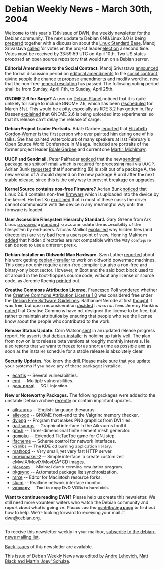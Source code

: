 
Debian Weekly News - March 30th, 2004
=====================================


Welcome to this year's 13th issue of DWN, the weekly newsletter for the
Debian community. The next update to Debian GNU/Linux 3.0 is being [prepared](https://people.debian.org/~joey/3.0r3/) together with a
discussion about the [Linux Standard
Base](https://lists.debian.org/debian-lsb-0403/msg00004.html). Manoj Srivastava
[called](https://lists.debian.org/debian-vote-0403/msg01032.html)
for votes on the project leader [election](https://www.debian.org/vote/2004/vote_001) a second time. Votes must be received by 23:59:59 UTC on April
10th. Two US states [proposed](http://www.internetwk.com/breakingNews/showArticle.jhtml?articleID=18401422) an open source repository that would run on a Debian server.


**Editorial Amendments to the Social Contract.** Manoj
Srivastava [announced](https://lists.debian.org/debian-vote-0403/msg00964.html) the formal discussion period on [editorial amendments](https://www.debian.org/vote/2004/vote_003) to the [social contract](https://www.debian.org/social_contract), giving people the chance
to propose amendments and modify wording, now that the non-free [general resolution](https://www.debian.org/vote/2004/vote_002) has passed. The following
voting period shall be from Sunday, April 11th, to Sunday, April 25th.


**GNOME 2.6 for Sarge?** A user on [Debian Planet](https://www.debian.org/News/weekly/oldurl?http://debianplanet.org/node.php?id=1068) noticed that
it is quite unlikely for sarge to include GNOME 2.6, which has been [rescheduled](http://mail.gnome.org/archives/gnome-announce-list/2004-March/msg00115.html) for March 31st. This would be a pity, especially as KDE 3.2
has gotten in. Ray Dassen [explained](https://lists.debian.org/debian-release-0403/msg00167.html)
that GNOME 2.6 is being uploaded into experimental so that its release can't
delay the release of sarge.


**Debian Project Leader Portraits.** Bdale Garbee [reported](http://www.gag.com/cgi-bin/blosxom/2004/03/25#2004.03.25)
that [Elizabeth Gordon-Werner](http://www.artsmitten.com/) is the
first person who ever painted him during one of his talks. She has painted
watercolours of many speakers at
last February's Open Source World Conference in
Málaga. Included are portraits of the former project leader [Bdale
Garbee](http://www.artsmitten.com/gallery/people/det_oss6.htm) and current one [Martin
Michlmayr](http://www.artsmitten.com/gallery/people/det_oss11.htm).


**UUCP and Sendmail.** Peter Palfrader [noticed](https://lists.debian.org/debian-devel-0403/msg01660.html)
that the new [sendmail](https://packages.debian.org/sendmail)
package has split off [rmail](https://packages.debian.org/rmail)
which is required for processing mail via UUCP. Adrian Bunk [requested](https://lists.debian.org/debian-devel-0403/msg01671.html)
that if something (B) is split out of a package A, the new version of A
should depend on the new package B until after the next stable release,
since this is the only way to prevent breakage on upgrades.


**Kernel Source contains non-free Firmware?** Adrian Bunk [noticed](https://bugs.debian.org/239952) that Linux 2.6.4 contains
non-free [firmware](https://lists.debian.org/debian-devel-0403/msg01664.html) which is uploaded into the device by the kernel. Herbert Xu [explained](https://lists.debian.org/debian-devel-0403/msg01679.html)
that in most of these cases the driver cannot communicate with the device in
any meaningful way until the firmware is loaded.


**User Accessible Filesystem Hierarchy Standard.** Gary Greene
from Ark Linux [proposed](https://lists.debian.org/debian-devel-0403/msg02054.html) a [standard](http://www.csis.gvsu.edu/~abreschm/uafhs/uafhs.html) to
accommodate the accessibility of the filesystem by end-users. Nicolas Mailhot
[explained](https://lists.debian.org/debian-devel-0403/msg02055.html) why hidden files (and directories) are very bad
from a users point of view. Henning Makholm [added](https://lists.debian.org/debian-devel-0403/msg02071.html) that
hidden directories are not compatible with the way `configure` can
be told to use a different prefix.


**Debian-Installer on Oldworld Mac Hardware.** Sven Luther [reported](https://lists.debian.org/debian-boot-0403/msg05990.html)
about his work getting [debian-installer](https://www.debian.org/devel/debian-installer/) to work on
oldworld powermac machines. This does not only require a non-free compiler
but also a non-free and binary-only boot sector. However, miBoot and the said
boot block used to sit around in the boot-floppies source code, without any
license or source code, as Jeremie Koenig [pointed](https://lists.debian.org/debian-boot-0403/msg05999.html)
out.


**Creative Commons Attribution License.** Francesco Poli [wondered](https://lists.debian.org/debian-legal-0403/msg00267.html)
whether the [Creative Commons
Attribution License 1.0](http://creativecommons.org/licenses/by/1.0/legalcode) was considered free under the [Debian Free Software Guidelines](https://www.debian.org/social_contract#guidelines).
Nathanael Nerode at first [thought](https://lists.debian.org/debian-legal-0403/msg00268.html)
it was free, but upon reconsideration [decided](https://lists.debian.org/debian-legal-0403/msg00286.html)
it was not free. Jeremy Hankins [noted](https://lists.debian.org/debian-legal-0403/msg00291.html)
that Creative Commons have not designed the license to be free, but rather to
maintain attribution by ensuring that people who see the license know about
the people who contributed to the work.


**Release Status Update.** Colin Watson [sent](https://lists.debian.org/debian-devel-announce-0403/msg00026.html)
in an updated release progress report. He asserts that [debian-installer](https://www.debian.org/devel/debian-installer/) is holding up
fairly well. The plan from now on is to release beta versions at roughly
monthly intervals. He also reports that we want to freeze for as short a time
as possible and as soon as the installer schedule for a stable release is
absolutely clear.


**Security Updates.** You know the drill. Please make sure
that you update your systems if you have any of these packages installed.


* [ecartis](https://www.debian.org/security/2004/dsa-467) --
 Several vulnerabilities.
* [emil](https://www.debian.org/security/2004/dsa-468) --
 Multiple vulnerabilities.
* [pam-pgsql](https://www.debian.org/security/2004/dsa-469) --
 SQL injection.


**New or Noteworthy Packages.** The following packages were
added to the unstable Debian archive [recently](https://packages.debian.org/unstable/newpkg_main) or contain
important updates.


* [aiksaurus](https://packages.debian.org/unstable/text/aiksaurus)
 -- English-language thesaurus.
* [alleyoop](https://packages.debian.org/unstable/devel/alleyoop)
 -- GNOME front-end to the Valgrind memory checker.
* [dvipng](https://packages.debian.org/unstable/utils/dvipng)
 -- Program that makes PNG graphics from DVI files.
* [gaiksaurus](https://packages.debian.org/unstable/text/gaiksaurus)
 -- Graphical interface to the Aiksaurus toolkit.
* [gmsh](https://packages.debian.org/unstable/math/gmsh)
 -- Three-dimensional finite element mesh generator.
* [gomoku](https://packages.debian.org/unstable/games/gomoku)
 -- Extended TicTacToe game for GNUstep.
* [ifscheme](https://packages.debian.org/unstable/net/ifscheme)
 -- Scheme control for network interfaces.
* [k3blibs](https://packages.debian.org/unstable/libs/k3blibs)
 -- The KDE cd burning application library.
* [mathopd](https://packages.debian.org/unstable/web/mathopd)
 -- Very small, yet very fast HTTP server.
* [movixmaker-2](https://packages.debian.org/unstable/utils/movixmaker-2)
 -- Simple interface to create customized eMoviX/MoviX/MoviXÂ² CD images.
* [picocom](https://packages.debian.org/unstable/comm/picocom)
 -- Minimal dumb-terminal emulation program.
* [pkgsync](https://packages.debian.org/unstable/admin/pkgsync)
 -- Automated package list synchronization.
* [rsrce](https://packages.debian.org/unstable/otherosfs/rsrce)
 -- Editor for Macintosh resource forks.
* [slurm](https://packages.debian.org/unstable/net/slurm)
 -- Realtime network interface monitor.
* [vobcopy](https://packages.debian.org/unstable/utils/vobcopy)
 -- Tool to copy DvD VOBs to hard disk.


**Want to continue reading DWN?** Please help us create this
newsletter. We still need more volunteer writers who watch the Debian
community and report about what is going on. Please see the [contributing page](https://www.debian.org/News/weekly/contributing) to find out how
to help. We're looking forward to receiving your mail at [dwn@debian.org](mailto:dwn@debian.org).




---



 To receive this newsletter weekly in your mailbox, [subscribe to the debian-news mailing list](https://lists.debian.org/debian-news/).



[Back issues](https://www.debian.org/News/weekly/) of this newsletter are available.



This issue of Debian Weekly News was edited by [Andre Lehovich, Matt Black and Martin 'Joey' Schulze](mailto:dwn@debian.org).




